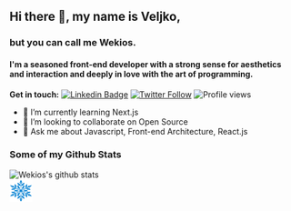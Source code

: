 ## Hi there 👋, my name is Veljko,
### but you can call me Wekios.
#### I'm a seasoned front-end developer with a strong sense for aesthetics and interaction and deeply in love with the art of programming.

**Get in touch:**
[![Linkedin Badge](https://img.shields.io/badge/-wekios-0072b1?style=flat&logo=Linkedin&logoColor=white&link=https://www.linkedin.com/in/veljkoblagojevic/)](https://www.linkedin.com/in/veljkoblagojevic/)
[![Twitter Follow](https://img.shields.io/twitter/follow/wekios?label=follow&style=social)](https://twitter.com/wekios)
![Profile views](https://gpvc.arturio.dev/wekios)

- 🌱 I’m currently learning Next.js 
- 👯 I’m looking to collaborate on Open Source 
- 💬 Ask me about Javascript, Front-end Architecture, React.js 

### Some of my Github Stats
![Wekios's github stats](https://github-readme-stats.vercel.app/api?username=wekios&count_private=true&hide=prs)
<br/>
<a href='https://archiveprogram.github.com/'><img src='https://raw.githubusercontent.com/acervenky/animated-github-badges/master/assets/acbadge.gif' width='40' height='40'></a>
